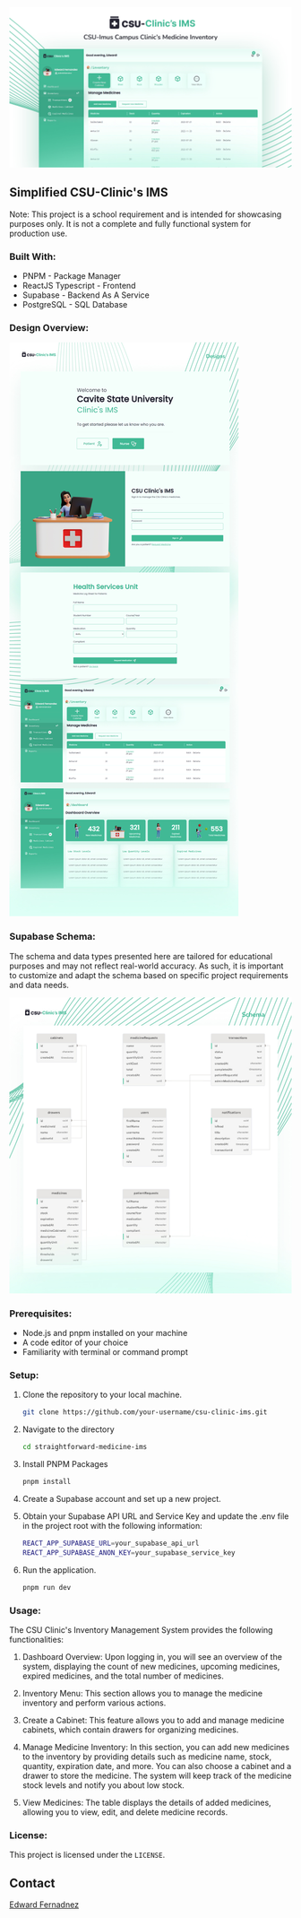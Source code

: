 ![banner](/public/assets/screenshots/banner.jpg)

## Simplified CSU-Clinic's IMS

Note: This project is a school requirement and is intended for showcasing purposes only. It is not a complete and fully functional system for production use.

### Built With:

- PNPM - Package Manager
- ReactJS Typescript - Frontend
- Supabase - Backend As A Service
- PostgreSQL - SQL Database

### Design Overview:

![schema](/public/assets/screenshots/designs.jpg)

### Supabase Schema:

The schema and data types presented here are tailored for educational purposes and may not reflect real-world accuracy. As such, it is important to customize and adapt the schema based on specific project requirements and data needs.

![schema](/public/assets/screenshots/schema.jpg)

### Prerequisites:

- Node.js and pnpm installed on your machine
- A code editor of your choice
- Familiarity with terminal or command prompt

### Setup:

1. Clone the repository to your local machine.

   ```sh
   git clone https://github.com/your-username/csu-clinic-ims.git
   ```

2. Navigate to the directory

   ```sh
   cd straightforward-medicine-ims
   ```

3. Install PNPM Packages

   ```sh
   pnpm install
   ```

4. Create a Supabase account and set up a new project.

5. Obtain your Supabase API URL and Service Key and update the .env file in the project root with the following information:

   ```sh
   REACT_APP_SUPABASE_URL=your_supabase_api_url
   REACT_APP_SUPABASE_ANON_KEY=your_supabase_service_key
   ```

6. Run the application.

   ```sh
   pnpm run dev
   ```

### Usage:

The CSU Clinic's Inventory Management System provides the following functionalities:

1. Dashboard Overview: Upon logging in, you will see an overview of the system, displaying the count of new medicines, upcoming medicines, expired medicines, and the total number of medicines.

2. Inventory Menu: This section allows you to manage the medicine inventory and perform various actions.

3. Create a Cabinet: This feature allows you to add and manage medicine cabinets, which contain drawers for organizing medicines.

4. Manage Medicine Inventory: In this section, you can add new medicines to the inventory by providing details such as medicine name, stock, quantity, expiration date, and more. You can also choose a cabinet and a drawer to store the medicine. The system will keep track of the medicine stock levels and notify you about low stock.

5. View Medicines: The table displays the details of added medicines, allowing you to view, edit, and delete medicine records.

### License:

This project is licensed under the `LICENSE`.

## Contact

[Edward Fernadnez](https://wardvisual.me/)
